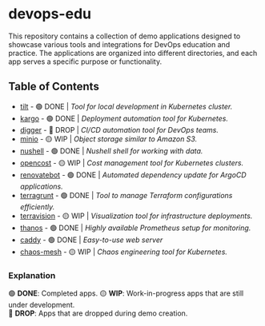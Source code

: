 # devops-edu

This repository contains a collection of demo applications designed to showcase various tools and integrations for DevOps education and practice. The applications are organized into different directories, and each app serves a specific purpose or functionality.

## Table of Contents

- [tilt](https://github.com/vladmalynych/devops-edu/tree/master/tilt) - 🟢 DONE  | *Tool for local development in Kubernetes cluster.*
- [kargo](https://github.com/vladmalynych/devops-edu/tree/master/kargo) - 🟢 DONE  | *Deployment automation tool for Kubernetes.*
- [digger](https://github.com/vladmalynych/devops-edu/tree/master/digger) - 🔴 DROP   | *CI/CD automation tool for DevOps teams.*
- [minio](https://github.com/vladmalynych/devops-edu/tree/master/minio) - 🟡 WIP   | *Object storage similar to Amazon S3.*
- [nushell](https://github.com/vladmalynych/devops-edu/tree/master/nushell) - 🟢 DONE   | *Nushell shell for working with data.*
- [opencost](https://github.com/vladmalynych/devops-edu/tree/master/opencost) - 🟡 WIP   | *Cost management tool for Kubernetes clusters.*
- [renovatebot](https://github.com/vladmalynych/devops-edu/tree/master/renovatebot) - 🟢 DONE   | *Automated dependency update for ArgoCD applications.*
- [terragrunt](https://github.com/vladmalynych/devops-edu/tree/master/terragrunt) - 🟢 DONE  | *Tool to manage Terraform configurations efficiently.*
- [terravision](https://github.com/vladmalynych/devops-edu/tree/master/terravision) - 🟡 WIP   | *Visualization tool for infrastructure deployments.*
- [thanos](https://github.com/vladmalynych/devops-edu/tree/master/thanos) - 🟢 DONE   | *Highly available Prometheus setup for monitoring.*
- [caddy](https://github.com/vladmalynych/devops-edu/tree/master/caddy) - 🟢 DONE  | *Easy-to-use web server*
- [chaos-mesh](https://github.com/vladmalynych/devops-edu/tree/master/chaos-mesh) - 🟡 WIP   | *Chaos engineering tool for Kubernetes.*

### Explanation

🟢 **DONE**: Completed apps. 
🟡 **WIP**: Work-in-progress apps that are still under development.  
🔴 **DROP**: Apps that are dropped during demo creation.
